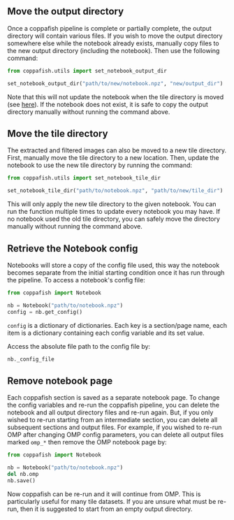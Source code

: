 ## Move the output directory

Once a coppafish pipeline is complete or partially complete, the output directory will contain various files. If you 
wish to move the output directory somewhere else while the notebook already exists, manually copy files to the new 
output directory (including the notebook). Then use the following command:

```python
from coppafish.utils import set_notebook_output_dir

set_notebook_output_dir("path/to/new/notebook.npz", "new/output_dir")
```

Note that this will not update the notebook when the tile directory is moved (see [here](#move-the-tile-directory)). If 
the notebook does not exist, it is safe to copy the output directory manually without running the command above.

## Move the tile directory

The extracted and filtered images can also be moved to a new tile directory. First, manually move the tile directory to 
a new location. Then, update the notebook to use the new tile directory by running the command:

```python
from coppafish.utils import set_notebook_tile_dir

set_notebook_tile_dir("path/to/notebook.npz", "path/to/new/tile_dir")
```

This will only apply the new tile directory to the given notebook. You can run the function multiple times to update 
every notebook you may have. If no notebook used the old tile directory, you can safely move the directory manually 
without running the command above.

## Retrieve the Notebook config

Notebooks will store a copy of the config file used, this way the notebook becomes separate from the initial starting 
condition once it has run through the pipeline. To access a notebook's config file:

```python
from coppafish import Notebook

nb = Notebook("path/to/notebook.npz")
config = nb.get_config()
```

`config` is a dictionary of dictionaries. Each key is a section/page name, each item is a dictionary containing each 
config variable and its set value.

Access the absolute file path to the config file by:

```python
nb._config_file
```

## Remove notebook page

Each coppafish section is saved as a separate notebook page. To change the config variables and re-run the coppafish 
pipeline, you can delete the notebook and all output directory files and re-run again. But, if you only wished to 
re-run starting from an intermediate section, you can delete all subsequent sections and output files. For example, if 
you wished to re-run OMP after changing OMP config parameters, you can delete all output files marked `omp_*` then 
remove the OMP notebook page by:

```python
from coppafish import Notebook

nb = Notebook("path/to/notebook.npz")
del nb.omp
nb.save()
```

Now coppafish can be re-run and it will continue from OMP. This is particularly useful for many tile datasets. If you 
are unsure what must be re-run, then it is suggested to start from an empty output directory.
